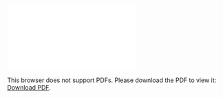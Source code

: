 <object data="christ-in-song/CIS1908pdfs/740.pdf" type="application/pdf" width="100%" height="1024px">
    <embed src="christ-in-song/CIS1908pdfs/740.pdf">
        <p>This browser does not support PDFs. Please download the PDF to view it: <a href="christ-in-song/CIS1908pdfs/740.pdf">Download PDF</a>.</p>
    </embed>
</object>
